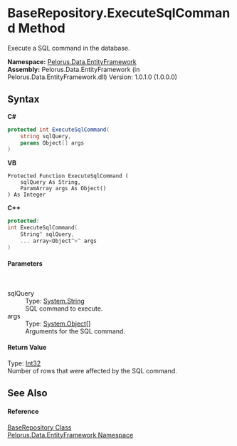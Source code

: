 # BaseRepository.ExecuteSqlCommand Method 
 

Execute a SQL command in the database.

**Namespace:**&nbsp;<a href="55312241">Pelorus.Data.EntityFramework</a><br />**Assembly:**&nbsp;Pelorus.Data.EntityFramework (in Pelorus.Data.EntityFramework.dll) Version: 1.0.1.0 (1.0.0.0)

## Syntax

**C#**<br />
``` C#
protected int ExecuteSqlCommand(
	string sqlQuery,
	params Object[] args
)
```

**VB**<br />
``` VB
Protected Function ExecuteSqlCommand ( 
	sqlQuery As String,
	ParamArray args As Object()
) As Integer
```

**C++**<br />
``` C++
protected:
int ExecuteSqlCommand(
	String^ sqlQuery, 
	... array<Object^>^ args
)
```


#### Parameters
&nbsp;<dl><dt>sqlQuery</dt><dd>Type: <a href="http://msdn2.microsoft.com/en-us/library/s1wwdcbf" target="_blank">System.String</a><br />SQL command to execute.</dd><dt>args</dt><dd>Type: <a href="http://msdn2.microsoft.com/en-us/library/e5kfa45b" target="_blank">System.Object</a>[]<br />Arguments for the SQL command.</dd></dl>

#### Return Value
Type: <a href="http://msdn2.microsoft.com/en-us/library/td2s409d" target="_blank">Int32</a><br />Number of rows that were affected by the SQL command.

## See Also


#### Reference
<a href="D8FCD057">BaseRepository Class</a><br /><a href="55312241">Pelorus.Data.EntityFramework Namespace</a><br />
